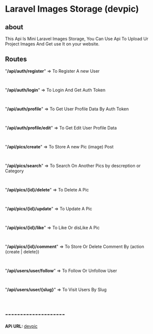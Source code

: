 # Laravel Images Storage (devpic)

## about
<p>
This Api Is Mini Laravel Images Storage,
You Can Use Api To Upload Ur Project Images And Get use It on your website.
</p>

## Routes

"<b>/api/auth/register</b>" => <span> To Register A new User</span>

<br>

"<b>/api/auth/login</b>" => <span> To Login And Get Auth Token</span>

<br>

"<b>/api/auth/profile</b>" => <span> To Get User Profile Data By Auth Token</span>

<br>

"<b>/api/auth/profile/edit</b>" => <span> To Get Edit User Profile Data</span>

<br>

"<b>/api/pics/create</b>" => <span> To Store A new Pic (image) Post</span>

<br>

"<b>/api/pics/search</b>" => <span> To Search On Another Pics by descreption or Category</span>

<br>

"<b>/api/pics/{id}/delete</b>" => <span> To Delete A Pic</span>

<br>

"<b>/api/pics/{id}/update</b>" => <span> To Update A Pic</span>

<br>

"<b>/api/pics/{id}/like</b>" => <span> To Like Or disLike A Pic</span>

<br>

"<b>/api/pics/{id}/comment</b>" => <span> To Store Or Delete Comment By (action {create | delete})</span>

<br>

"<b>/api/users/user/follow</b>" => <span> To Follow Or Unfollow User</span>

<br>

"<b>/api/users/user/{slug}</b>" => <span> To Visit Users By Slug</span>

<br>

## --------------------

<b>APi URL: </b> <a href="https://devpic-api.onrender.com">devpic</a>
